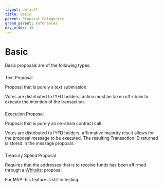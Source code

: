 ```yaml
---
layout: default
title: Basic
parent: Proposal Categories
grand_parent: References
nav_order: 10
---
```


Basic
=====

Basic proposals are of the following types:

###

Text Proposal[](https://elanu-sheetmaster.gitbook.io/y-foundry/info/references/proposal-categories/basic#text-proposal)

Proposal that is purely a text submission.

Votes are distributed to fYFD holders, action must be taken off-chain to execute the intention of the transaction.

###

Execution Proposal[](https://elanu-sheetmaster.gitbook.io/y-foundry/info/references/proposal-categories/basic#contract-message-execution-proposal)

Proposal that is purely an on-chain contract call.

Votes are distributed to fYFD holders, affirmative majority result allows for the proposal message to be executed. The resulting Transaction ID returned is stored in the message proposal.

###

Treasury Spend Proposal[](https://elanu-sheetmaster.gitbook.io/y-foundry/info/references/proposal-categories/basic#treasury-spend-proposal)

Requires that the addresses that is to receive funds has been affirmed through a [Whitelist](https://elanu-sheetmaster.gitbook.io/y-foundry/info/references/proposal-categories/whitelist) proposal.

For MVP this feature is still in testing.